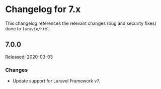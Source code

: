 # Changelog for 7.x

This changelog references the relevant changes (bug and security fixes) done to `laravie/html`.

## 7.0.0

Released: 2020-03-03

### Changes

* Update support for Laravel Framework v7.
